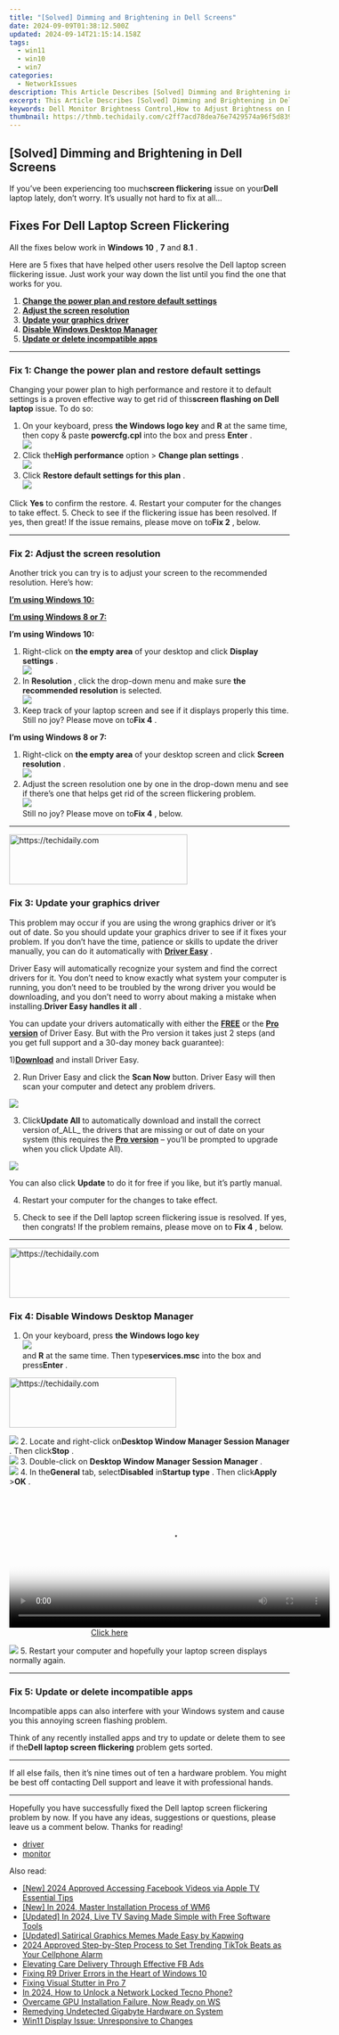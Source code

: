 ```yaml
---
title: "[Solved] Dimming and Brightening in Dell Screens"
date: 2024-09-09T01:38:12.500Z
updated: 2024-09-14T21:15:14.158Z
tags:
  - win11
  - win10
  - win7
categories:
  - NetworkIssues
description: This Article Describes [Solved] Dimming and Brightening in Dell Screens
excerpt: This Article Describes [Solved] Dimming and Brightening in Dell Screens
keywords: Dell Monitor Brightness Control,How to Adjust Brightness on Dell Screens,Dell Monitor Dimming Settings,Optimizing Dell Screen Brightness,Dell Display Adjustment Tips,Solving Brightness Issues in Dell Screens,Dell Screen Calibration for Brighter Viewing
thumbnail: https://thmb.techidaily.com/c2ff7acd78dea76e7429574a96f5d83925797a8b18bf953373ef1ee065acd190.jpg
---
```


## [Solved] Dimming and Brightening in Dell Screens

 If you’ve been experiencing too much**screen flickering** issue on your**Dell** laptop lately, don’t worry. It’s usually not hard to fix at all…

## Fixes For Dell Laptop Screen Flickering

All the fixes below work in **Windows 10** ,   **7**  and **8.1** .

Here are 5 fixes that have helped other users resolve the Dell laptop screen flickering issue. Just work your way down the list until you find the one that works for you.

1. [**Change the power plan and restore default settings**](#F1)
2. [**Adjust the screen resolution**](#F2)
3. [**Update your graphics driver**](#F3)
4. [**Disable Windows Desktop Manager**](#F4)
5. [**Update or delete incompatible apps**](#F5)

---

### Fix 1: Change the power plan and restore default settings

 Changing your power plan to high performance and restore it to default settings is a proven effective way to get rid of this**screen flashing on Dell laptop** issue. To do so:

1. On your keyboard, press **the Windows logo key** and **R**  at the same time, then copy & paste **powercfg.cpl**  into the box and press **Enter**  .  
![](https://images.drivereasy.com/wp-content/uploads/2018/07/img_5b4c4e6c91572.png)
2. Click the**High performance** option > **Change plan settings** .  
![](https://images.drivereasy.com/wp-content/uploads/2018/08/img_5b7a803558e52.jpg)
3. Click **Restore default settings for this plan** .  
![](https://images.drivereasy.com/wp-content/uploads/2018/08/img_5b740b5511476.jpg)  

 Click **Yes**   to confirm the restore.
4. Restart your computer for the changes to take effect.
5. Check to see if the flickering issue has been resolved. If yes, then great! If the issue remains, please move on to**Fix 2** , below.

---

### Fix 2: Adjust the screen resolution

 Another trick you can try is to adjust your screen to the recommended resolution. Here’s how:

[**I’m using Windows 10:**](#W10)

[**I’m using Windows 8 or 7:**](#W87)

 **I’m using Windows 10:**

1. Right-click on **the empty area**   of your desktop and click **Display settings** .  
![](https://images.drivereasy.com/wp-content/uploads/2018/07/img_5b4c67b31715b.jpg)
2. In **Resolution** , click the drop-down menu and make sure **the recommended resolution**   is selected.  
![](https://images.drivereasy.com/wp-content/uploads/2018/07/img_5b4c683faa667.jpg)
3. Keep track of your laptop screen and see if it displays properly this time. Still no joy? Please move on to**Fix 4** .

 **I’m using Windows 8 or 7:**

1. Right-click on **the empty area**   of your desktop screen and click **Screen resolution** .  
![](https://images.drivereasy.com/wp-content/uploads/2018/07/img_5b5ed6d79ee72.jpg)
2. Adjust the screen resolution one by one in the drop-down menu and see if there’s one that helps get rid of the screen flickering problem.  
![](https://images.drivereasy.com/wp-content/uploads/2018/08/img_5b72884ff0e75.jpg)  
 Still no joy? Please move on to**Fix 4** , below.

---

<!-- affiliate ads begin -->
<a href="https://wigfever.sjv.io/c/5597632/2014857/22899" target="_top" id="2014857">
  <img src="//a.impactradius-go.com/display-ad/22899-2014857" border="0" alt="https://techidaily.com" width="320" height="90"/>
</a>
<img height="0" width="0" src="https://wigfever.sjv.io/i/5597632/2014857/22899" style="position:absolute;visibility:hidden;" border="0" />
<!-- affiliate ads end -->

### Fix 3: Update your graphics driver

 This problem may occur if you are using the wrong graphics driver or it’s out of date. So you should update your graphics driver to see if it fixes your problem. If you don’t have the time, patience or skills to update the driver manually, you can do it automatically with [**Driver Easy**](https://tools.techidaily.com/drivereasy/download/) .

 Driver Easy will automatically recognize your system and find the correct drivers for it. You don’t need to know exactly what system your computer is running, you don’t need to be troubled by the wrong driver you would be downloading, and you don’t need to worry about making a mistake when installing.**Driver Easy handles it all** .

 You can update your drivers automatically with either the [**FREE**](https://tools.techidaily.com/drivereasy/download/) or the [**Pro version**](https://tools.techidaily.com/drivereasy/download/) of Driver Easy. But with the Pro version it takes just 2 steps (and you get full support and a 30-day money back guarantee):

 1)[**Download**](https://tools.techidaily.com/drivereasy/download/) and install Driver Easy.

 2) Run Driver Easy and click the **Scan Now** button. Driver Easy will then scan your computer and detect any problem drivers.

![](https://images.drivereasy.com/wp-content/uploads/2018/07/img_5b46ffcde1143.jpg)

 3) Click**Update All** to automatically download and install the correct version of_ALL_ the drivers that are missing or out of date on your system (this requires the [**Pro version**](https://tools.techidaily.com/drivereasy/download/) – you’ll be prompted to upgrade when you click Update All).

![](https://images.drivereasy.com/wp-content/uploads/2018/07/img_5b594e371b13c.jpg)

 You can also click **Update** to do it for free if you like, but it’s partly manual.

4) Restart your computer for the changes to take effect.

5) Check to see if the Dell laptop screen flickering issue is resolved. If yes, then congrats! If the problem remains, please move on to **Fix 4** , below.

---

<!-- affiliate ads begin -->
<a href="https://appsumo.8odi.net/c/5597632/2130870/7443" target="_top" id="2130870">
  <img src="//a.impactradius-go.com/display-ad/7443-2130870" border="0" alt="https://techidaily.com" width="728" height="90"/>
</a>
<img height="0" width="0" src="https://appsumo.8odi.net/i/5597632/2130870/7443" style="position:absolute;visibility:hidden;" border="0" />
<!-- affiliate ads end -->

### Fix 4: Disable Windows Desktop Manager

1. On your keyboard, press **the**    **Windows logo key**  
**![](https://images.drivereasy.com/wp-content/uploads/2018/04/img_5ae0331bc08e4.png)**  
 and **R**  at the same time. Then type**services.msc** into the box and press**Enter** .  

<!-- affiliate ads begin -->
<a href="https://aligracehair.sjv.io/c/5597632/2115915/19272" target="_top" id="2115915">
  <img src="//a.impactradius-go.com/display-ad/19272-2115915" border="0" alt="https://techidaily.com" width="300" height="90"/>
</a>
<img height="0" width="0" src="https://aligracehair.sjv.io/i/5597632/2115915/19272" style="position:absolute;visibility:hidden;" border="0" />
<!-- affiliate ads end -->

![](https://images.drivereasy.com/wp-content/uploads/2018/08/img_5b7a8a691fe0c.png)
2. Locate and right-click on**Desktop Window Manager Session Manager** . Then click**Stop** .  
![](https://images.drivereasy.com/wp-content/uploads/2018/08/img_5b7a8a0a13442.jpg)
3. Double-click on **Desktop Window Manager Session Manager** .  
![](https://images.drivereasy.com/wp-content/uploads/2018/08/img_5b7a8b9fbc86c.jpg)
4. In the**General** tab, select**Disabled** in**Startup type** . Then click**Apply** \>**OK** .  

<!-- affiliate ads begin -->
<span id="1993652">
					<video width="576" height="240" style="cursor:pointer"
           poster="//a.impactradius-go.com/display-clicktoplayimage/1993652.png"
           onclick="if(!this.playClicked){this.play();this.setAttribute('controls',true);this.playClicked=true;}">
	   <source src="//a.impactradius-go.com/display-ad/22993-1993652">
	   <img src="//a.impactradius-go.com/display-clicktoplayimage/1993652.png" style="border: none; height: 100%; width: 100%; object-fit: contain">
	</video>
	<div style="width:360px;text-align:center"><a href="javascript:window.open(decodeURIComponent('https%3A%2F%2Fhomestyler.sjv.io%2Fc%2F5597632%2F1993652%2F22993'), '_blank');void(0);">Click here</a></div>
</span>
<img height="0" width="0" src="https://imp.pxf.io/i/5597632/1993652/22993" style="position:absolute;visibility:hidden;" border="0" />
<!-- affiliate ads end -->

![](https://images.drivereasy.com/wp-content/uploads/2018/08/img_5b7a8b219f705.jpg)
5. Restart your computer and hopefully your laptop screen displays normally again.

---

### Fix 5: Update or delete incompatible apps

 Incompatible apps can also interfere with your Windows system and cause you this annoying screen flashing problem.

 Think of any recently installed apps and try to update or delete them to see if the**Dell laptop screen flickering** problem gets sorted.

---

 If all else fails, then it’s nine times out of ten a hardware problem. You might be best off contacting Dell support and leave it with professional hands.

---

 Hopefully you have successfully fixed the Dell laptop screen flickering problem by now. If you have any ideas, suggestions or questions, please leave us a comment below. Thanks for reading!

* [driver](https://tools.techidaily.com/drivereasy/download/)
* [monitor](https://tools.techidaily.com/drivereasy/download/)

<ins class="adsbygoogle"
     style="display:block"
     data-ad-format="autorelaxed"
     data-ad-client="ca-pub-7571918770474297"
     data-ad-slot="1223367746"></ins>

<ins class="adsbygoogle"
     style="display:block"
     data-ad-client="ca-pub-7571918770474297"
     data-ad-slot="8358498916"
     data-ad-format="auto"
     data-full-width-responsive="true"></ins>

<span class="atpl-alsoreadstyle">Also read:</span>
<div><ul>
<li><a href="https://facebook-video-content.techidaily.com/new-2024-approved-accessing-facebook-videos-via-apple-tv-essential-tips/"><u>[New] 2024 Approved Accessing Facebook Videos via Apple TV Essential Tips</u></a></li>
<li><a href="https://fox-cloud.techidaily.com/new-in-2024-master-installation-process-of-wm6/"><u>[New] In 2024, Master Installation Process of WM6</u></a></li>
<li><a href="https://desktop-recording.techidaily.com/updated-in-2024-live-tv-saving-made-simple-with-free-software-tools/"><u>[Updated] In 2024, Live TV Saving Made Simple with Free Software Tools</u></a></li>
<li><a href="https://extra-guidance.techidaily.com/updated-satirical-graphics-memes-made-easy-by-kapwing/"><u>[Updated] Satirical Graphics Memes Made Easy by Kapwing</u></a></li>
<li><a href="https://fox-info.techidaily.com/2024-approved-step-by-step-process-to-set-trending-tiktok-beats-as-your-cellphone-alarm/"><u>2024 Approved Step-by-Step Process to Set Trending TikTok Beats as Your Cellphone Alarm</u></a></li>
<li><a href="https://fox-http.techidaily.com/elevating-care-delivery-through-effective-fb-ads/"><u>Elevating Care Delivery Through Effective FB Ads</u></a></li>
<li><a href="https://network-issues.techidaily.com/fixing-r9-driver-errors-in-the-heart-of-windows-10/"><u>Fixing R9 Driver Errors in the Heart of Windows 10</u></a></li>
<li><a href="https://network-issues.techidaily.com/fixing-visual-stutter-in-pro-7/"><u>Fixing Visual Stutter in Pro 7</u></a></li>
<li><a href="https://unlock-android.techidaily.com/in-2024-how-to-unlock-a-network-locked-tecno-phone-by-drfone-android/"><u>In 2024, How to Unlock a Network Locked Tecno Phone?</u></a></li>
<li><a href="https://network-issues.techidaily.com/overcame-gpu-installation-failure-now-ready-on-ws/"><u>Overcame GPU Installation Failure, Now Ready on WS</u></a></li>
<li><a href="https://network-issues.techidaily.com/remedying-undetected-gigabyte-hardware-on-system/"><u>Remedying Undetected Gigabyte Hardware on System</u></a></li>
<li><a href="https://network-issues.techidaily.com/win11-display-issue-unresponsive-to-changes/"><u>Win11 Display Issue: Unresponsive to Changes</u></a></li>
</ul></div>

